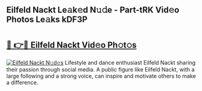 ## Eilfeld Nackt Le𝚊k𝚎d N𝚞𝚍e - Part-tRK Vid𝚎o Photos Le𝚊ks kDF3P

# <h2><a href="http://fb8ljp.evod.top/?m=Eilfeld+Nackt">🔗 👉🔴 Eilfeld Nackt Vid𝚎o Ph𝚘t𝚘s</a></h2>

[![Eilfeld Nackt N𝚞d𝚎s](https://i.imgur.com/8V9OHl7.gif)](http://fb8ljp.evod.top/?m=Eilfeld+Nackt)
Lifestyle and dance enthusiast Eilfeld Nackt sharing their passion through social media. A public figure like Eilfeld Nackt, with a large following and a strong voice, can inspire and motivate others to make a difference. 

